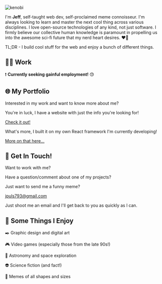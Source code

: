 ![kenobi](https://nerdist.com/wp-content/uploads/2018/01/giphy-3.gif)

I'm **Jeff**, self-taught web dev, self-proclaimed meme connoisseur. I'm always looking to learn and master the next cool thing across various disciplines. I love open-source technologies of any kind, not just software. I firmly believe our collective human knowledge is paramount in propelling us into the awesome sci-fi future that my nerd heart desires. ❤️🤖

TL;DR - I build cool stuff for the web and enjoy a bunch of different things.

## :man_technologist: Work
❗ **Currently seeking gainful employment!** 😓

## 🌐 My Portfolio
Interested in my work and want to know more about me?

You're in luck, I have a website with just the info you're looking for!

[Check it out!](https://jpuls.dev)

What's more, I built it on my own React framework I'm currently developing!

[More on that here...](https://github.com/j-puls/thorium-ui)

## 📇 Get In Touch!
Want to work with me?

Have a question/comment about one of my projects?

Just want to send me a funny meme?

jpuls793@gmail.com

Just shoot me an email and I'll get back to you as quickly as I can.

## 💩 Some Things I Enjoy
✒️ Graphic design and digital art

🎮 Video games (especially those from the late 90s!)

🚀 Astronomy and space exploration

👽 Science fiction (and fact!)

🐸 Memes of all shapes and sizes
